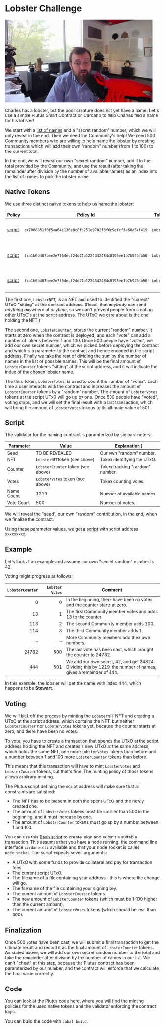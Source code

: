 # Lobster Challenge

![Charles and his lobster](lobster.jpg "Charles and his lobster")

Charles has a lobster, but the poor creature does not yet have a name.
Let's use a simple Plutus Smart Contract on Cardano to help Charles find a name for his lobster!

We start with a [list of names](names.md) and a "secret random" number, which we will only reveal in the end.
Then we need the Community's help! We need 500 Community members who are willing to help name the lobster by
creating transactions which will add their own "random" number (from 1 to 100) to the current total.

In the end, we will reveal our own "secret random" number, add it to the total provided by the Community,
and use the result (after taking the remainder after division by the number of available names) as an index
into the list of names to pick the lobster name.

## Native Tokens

We use three distinct native tokens to help us name the lobster:

| Policy                                     | Policy Id                                                  | Token Name       | Purpose                             |
| ------------------------------------------ | ---------------------------------------------------------- | ---------------- | ----------------------------------- |
| [script](scripts/nft-mint-policy.plutus)   | `cc7888851f0f5aa64c136e0c8fb251e9702f3f6c9efcf3a60a54f419` | `LobsterNFT`     | Identifies the relevant UTxO.       |
| [script](scripts/other-mint-policy.plutus) | `fda1b6b487bee2e7f64ecf24d24b1224342484c0195ee1b7b943db50` | `LobsterCounter` | Stores the current "random" number. |
| [script](scripts/other-mint-policy.plutus) | `fda1b6b487bee2e7f64ecf24d24b1224342484c0195ee1b7b943db50` | `LobsterVotes`   | Counts the number of votes.         |

The first one, `LobsterNFT`, is an NFT and used to identified the "correct" UTxO "sitting" at the contract address.
(Recall that _anybody_ can send _anything_ _anywhere_ at _anytime_, so we can't prevent people from creating other UTxO's at the script address.
The UTxO we care about is the one holding the NFT.)

The second one, `LobsterCounter`, stores the current "random" number. It starts at zero when the contract is deployed,
and each "vote" can add a number of tokens between 1 and 100.
Once 500 people have "voted", we add our own secret number, which we picked before deploying the contract and which is a parameter to the contract and hence encoded in the script address. Finally we take the rest of dividing the sum by the number of names in the list of possible names.
This will be the final amount of `LobsterCounter` tokens "sitting" at the script address, and it will indicate the index of the chosen lobster name.

The third token, `LobsterVotes`, is used to count the number of "votes".
Each time a user interacts with the contract and increases the amount of `LobsterCounter` tokens by a "random" number,
The amount of `LobsterVotes` tokens at the script UTxO will go up by one.
Once 500 people have "voted", voting stops, and we will set the final result with a last transaction,
which will bring the amount of `LobsterVotes` tokens to its ultimate value of 501.

## Script

The validator for the naming contract is paramterized by six parameters:

| Parameter  | Value                              | Explanation                     ]
| ---------  | ---------------------------------- | ------------------------------- |
| Seed       | TO BE REVEALED                     | Our own "random" number.        |
| NFT        | `LobsterNFT`token (see above)      | Token identifying the UTxO.     |
| Counter    | `LobsterCounter` token (see above) | Token tracking "random" number. |
| Votes      | `LobsterVotes` token (see above)   | Token counting votes.           |
| Name Count | 1219                               | Number of available names.      |
| Vote Count | 500                                | Number of votes.                |

We will reveal the "seed", our own "random" contribution, in the end,
when we finalize the contract.

Using these parameter values, we get a [script](scripts/lobster.pluts) with script address `xxxxxxxxx`.

## Example

Let's look at an example and assume our own "secret random" number is 42.

Voting might progress as follows:

| `LobsterCounter` | `Lobster Votes` | Comment |
| ----------------:| ---------------:| ------- |
|                0 |               0 | In the beginning, there have been no votes, and the counter starts at zero.                                     |
|               13 |               1 | The first Community member votes and adds 13 to the counter.                                                    |
|              113 |               2 | The second Community member adds 100.                                                                           |
|              114 |               3 | The third Community member adds 1.                                                                              |
|              ... |             ... | More Community members add their own numbers.                                                                   |
|            24782 |             500 | The last vote has been cast, which brought the counter to 24782.                                                |
|              444 |             501 | We add our own secret, 42, and get 24824. Dividing this by 1219, the number of names, gives a remainder of 444. |

In this example, the lobster will get the name with index 444, which happens to be __Stewart__.

## Voting

We will kick off the process by minting the `LobsterNFT` NFT and creating a UTxO at the script address,
which contains the NFT, but neither `LobsterCounter` nor `LobsterVotes` tokens yet,
because the counter starts at zero, and there have been no votes.

To vote, you have to create a transaction that spends the UTxO at the script address holding the NFT
and creates a new UTxO at the same address, which holds the same NFT,
one more `LobsterVotes` tokens than before and
a number between 1 and 100 more `LobsterCounter` tokens than before.

This means that this transaction will have to mint `LobsterVotes` and `LobsterCounter` tokens,
but that's fine: The minting policy of those tokens allows arbitrary minting.

The Plutus script defining the script address will make sure that all constraints are satisfied:

 - The NFT has to be present in both the spent UTxO and the newly created one.
 - The amount of `LobsterVotes` tokens must be smaller than 500 in the beginning, and it must increase by one.
 - The amount of `LobsterCounter` tokens must go up by a number between 1 and 100.

You can use this [Bash script](scripts/lobster-contribute.sh) to create, sign and submit a suitable transaction.
This assumes that you have a node running, the command line interface `cardano-cli` available and that your node socket is called `node.socket`.
The script expects seven arguments:

 - A UTxO with some funds to provide collateral and pay for transaction fees.
 - The current script UTxO.
 - The filename of a file containing your address - this is where the change will go.
 - The filename of the file containing your signing key.
 - The current amount of `LobsterCounter` tokens.
 - The new amount of `LobsterCounter` tokens (which must be 1-100 higher than the current amount).
 - The current amount of `LobsterVotes` tokens (which should be less than 500).

## Finalization

Once 500 votes have been cast, we will submit a final transaction to get the ultimate result and record it as the final amount of `LobsterCounter` tokens.
As stated above, we will add our own secret random number to the total and take the remainder after division by the number of names in our list.
We can't "cheat" at this step, because the Plutus contract has been paramterized by our number, and the contract will enforce that we calculate the final value correctly.

## Code

You can look at the Plutus code [here](src/Cardano/PlutusLobster/LobsterScript.hs),
where you will find the minting policies for the used native tokens and the validator enforcing the contract logic.

You can build the code with `cabal build`.
